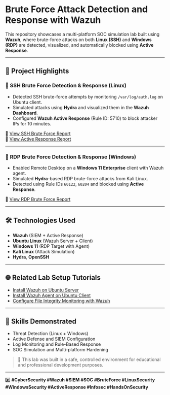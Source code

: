 # Brute Force Attack Detection and Response with Wazuh

This repository showcases a multi-platform SOC simulation lab built using **Wazuh**, where brute-force attacks on both **Linux (SSH)** and **Windows (RDP)** are detected, visualized, and automatically blocked using **Active Response**.

---

## 🔐 Project Highlights

### 🔹 SSH Brute Force Detection & Response (Linux)
- Detected SSH brute-force attempts by monitoring `/var/log/auth.log` on Ubuntu client.
- Simulated attacks using **Hydra** and visualized them in the **Wazuh Dashboard**.
- Configured **Wazuh Active Response** (Rule ID: 5710) to block attacker IPs for 10 minutes.

📄 [View SSH Brute Force Report](Brute%20force%20log%20analysis.pdf)  
📄 [View Active Response Report](Response%20to%20brute%20force.pdf)

---

### 🔹 RDP Brute Force Detection & Response (Windows)
- Enabled Remote Desktop on a **Windows 11 Enterprise** client with Wazuh agent.
- Simulated **Hydra**-based RDP brute-force attacks from Kali Linux.
- Detected using Rule IDs `60122`, `60204` and blocked using **Active Response**.

📄 [View RDP Brute Force Report](Detection%20%26%20Response%20to%20RDP%20brute-force%20attack.pdf)

---

## 🛠️ Technologies Used
- **Wazuh** (SIEM + Active Response)
- **Ubuntu Linux** (Wazuh Server + Client)
- **Windows 11** (RDP Target with Agent)
- **Kali Linux** (Attack Simulation)
- **Hydra**, **OpenSSH**

---

## 🌐 Related Lab Setup Tutorials
- [Install Wazuh on Ubuntu Server](https://thecyberreactor.in/how-to-install-wazuh-on-ubuntu/)
- [Install Wazuh Agent on Ubuntu Client](https://thecyberreactor.in/how-to-install-the-wazuh-agent-on-an-ubuntu-client/)
- [Configure File Integrity Monitoring with Wazuh](https://thecyberreactor.in/how-to-configure-file-integrity-monitoring-with-wazuh/)

---

## 🎯 Skills Demonstrated
- Threat Detection (Linux + Windows)
- Active Defense and SIEM Configuration
- Log Monitoring and Rule-Based Response
- SOC Simulation and Multi-platform Hardening

> 🚨 This lab was built in a safe, controlled environment for educational and professional development purposes.

---

#️⃣ **#CyberSecurity #Wazuh #SIEM #SOC #BruteForce #LinuxSecurity #WindowsSecurity #ActiveResponse #Infosec #HandsOnSecurity**
